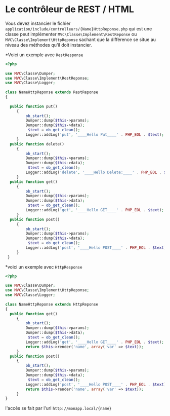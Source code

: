 # Le contrôleur de REST / HTML
Vous devez instancier le fichier `application/include/controlleurs/{Name}HttpReponse.php`
qui est une classe peut implémenter `MVC\Classe\Implement\RestReponse` ou `MVC\Classe\Implement\HttpReponse` sachant que la différence se situe au niveau des méthodes qu'il doit instancier.

*Voici un exemple avec `RestResponse`
```php
<?php  
  
use MVC\Classe\Dumper;  
use MVC\Classe\Implement\RestReponse;  
use MVC\Classe\Logger;  
  
class NameHttpReponse extends RestReponse  
{  
  
  public function put()  
	 {  
		 ob_start();  
		 Dumper::dump($this->params);  
		 Dumper::dump($this->data);  
		  $text = ob_get_clean();  
		 Logger::addLog('put', '____Hello Put____' . PHP_EOL . $text);  
	 }
  public function delete()  
	 {
		 ob_start();  
		 Dumper::dump($this->params);  
		 Dumper::dump($this->data);  
		  $text = ob_get_clean();  
		 Logger::addLog('delete', '____Hello Delete:____' . PHP_EOL . $text);  
	 }  
  public function get()  
	 {  
		 ob_start();  
		 Dumper::dump($this->params);  
		 Dumper::dump($this->data);  
		  $text = ob_get_clean();  
		 Logger::addLog('get', '____Hello GET____' . PHP_EOL . $text);  
	 }  
  public function post()  
	 {  
		 ob_start();  
		 Dumper::dump($this->params);  
		 Dumper::dump($this->data);  
		  $text = ob_get_clean();  
		 Logger::addLog('post', '____Hello POST____' . PHP_EOL . $text);  
	 }
 }
```

*voici un exemple avec `HttpResponse`
```php
<?php  
  
use MVC\Classe\Dumper;  
use MVC\Classe\Implement\HttpReponse;  
use MVC\Classe\Logger;  
  
class NameHttpReponse extends HttpReponse  
{ 
  public function get()  
	 {  
		 ob_start();  
		 Dumper::dump($this->params);  
		 Dumper::dump($this->data);  
		  $text = ob_get_clean();  
		 Logger::addLog('get', '____Hello GET____' . PHP_EOL . $text);  
		 return $this->render('name', array('var' => $text));
	 }  
  public function post()  
	 {
		 ob_start();  
		 Dumper::dump($this->params);  
		 Dumper::dump($this->data);  
		  $text = ob_get_clean();  
		 Logger::addLog('post', '____Hello POST____' . PHP_EOL . $text);  
		 return $this->render('name', array('var' => $text));
	 }
}
```

l'accès se fait par l'url `http://monapp.local/{name}`